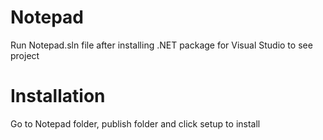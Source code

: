 # Notepad
Run Notepad.sln file after installing .NET package for Visual Studio to see project
# Installation 
Go to Notepad folder, publish folder and click setup to install
